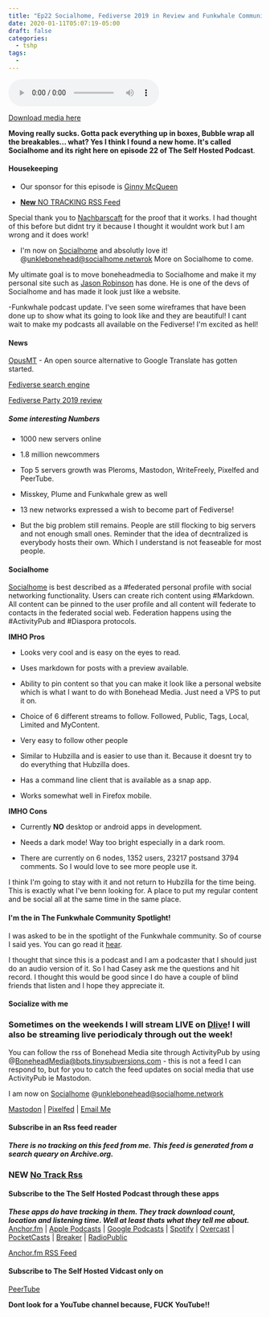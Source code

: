 ```yaml
---
title: "Ep22 Socialhome, Fediverse 2019 in Review and Funkwhale Community Spotlight"
date: 2020-01-11T05:07:19-05:00
draft: false
categories:
  - tshp
tags:
  - 
---
```


<audio controls>
    <source src="https://archive.org/download/tshp-ep22/tshp-ep22.mp3">
    </audio>

[Download media here](https://archive.org/download/tshp-ep22/tshp-ep22.mp3)

**Moving really sucks. Gotta pack everything up in boxes, Bubble wrap all the breakables... what? Yes I think I found a new home. It's called Socialhome and its right here on episode 22 of The Self Hosted Podcast**.
#### Housekeeping
- Our sponsor for this episode is [Ginny McQueen](https://ginnymcqueen.com/support/)

- [**New** NO TRACKING RSS Feed](https://archive.org/advancedsearch.php?q=Unkle+Bonehead&fl%5B%5D=creator&sort%5B%5D=publicdate+desc&sort%5B%5D=&sort%5B%5D=&rows=50&page=1&callback=callback&save=yes&output=rss)

Special thank you to [Nachbarscaft](https://bildung.social/@Nachbarschaft) for the proof that it works. I had thought of this before but didnt try it because I thought it wouldnt work but I am wrong and it does work!

- I'm now on [Socialhome](https://socialhome.network/u/unklebonehead/) and absolutly love it! @unklebonehead@socialhome.netwrok More on Socialhome to come.

My ultimate goal is to move boneheadmedia to Socialhome and make it my personal site such as [Jason Robinson](https://jasonrobinson.me/) has done. He is one of the devs of Socialhome and has made it look just like a website. 

-Funkwhale podcast update. I've seen some wireframes that have been done up to show what its going to look like and they are beautiful! I cant wait to make my podcasts all available on the Fediverse! I'm excited as hell!

#### News
[OpusMT](http://opusmt.wmflabs.org/) - An open source alternative to Google Translate has gotten started.

[Fediverse search engine](https://search.social/)

[Fediverse Party 2019 review](https://www.fediverse.party/en/post/fediverse-in-2019)

##### Some interesting Numbers
- 1000 new servers online

- 1.8 million newcommers

- Top 5 servers growth was Pleroms, Mastodon, WriteFreely, Pixelfed and PeerTube.

- Misskey, Plume and Funkwhale grew as well

- 13 new networks expressed a wish to become part of Fediverse!

- But the big problem still remains. People are still flocking to big servers and not enough small ones. Reminder that the idea of decntralized is everybody hosts their own. Which I understand is not feaseable for most people. 

#### Socialhome

[Socialhome](https://socialhome.network) is best described as a #federated personal profile with social networking functionality. Users can create rich content using #Markdown. All content can be pinned to the user profile and all content will federate to contacts in the federated social web. Federation happens using the #ActivityPub and #Diaspora protocols.

**IMHO Pros**

- Looks very cool and is easy on the eyes to read.

- Uses markdown for posts with a preview available.

- Ability to pin content so that you can make it look like a personal website which is what I want to do with Bonehead Media. Just need a VPS to put it on. 

- Choice of 6 different streams to follow. Followed, Public, Tags, Local, Limited and MyContent.

- Very easy to follow other people

- Similar to Hubzilla and is easier to use than it. Because it doesnt try to do everything that Hubzilla does.

- Has a command line client that is available as a snap app.

- Works somewhat well in Firefox mobile.

**IMHO Cons**
- Currently **NO** desktop or android apps in development.

- Needs a dark mode! Way too bright especially in a dark room.

- There are currently on 6 nodes, 1352 users, 23217 postsand 3794 comments. So I would love to see more people use it. 

I think I'm going to stay with it and not return to Hubzilla for the time being. This is exactly what I've benn looking for. A place to put my regular content and be social all at the same time in the same place.

#### I'm the in The Funkwhale Community Spotlight!
I was asked to be in the spotlight of the Funkwhale community. So of course I said yes. You can go read it [hear](https://blog.funkwhale.audio/~/Community/funkwhale-community-spotlight-unkle-bonehead).

I thought that since this is a podcast and I am a podcaster that I should just do an audio version of it. So I had Casey ask me the questions and hit record. I thought this would be good since I do have a couple of blind friends that listen and I hope they appreciate it.

#### Socialize with me

### Sometimes on the weekends I will stream **LIVE** on [Dlive](https://dlive.tv/RealUnkleBonehead)! I will also be streaming live periodicaly through out the week!

You can follow the rss of Bonehead Media site through ActivityPub by using @BoneheadMedia@bots.tinysubversions.com - this is not a feed I can respond to, but for you to catch the feed updates on social media that use ActivityPub ie Mastodon.

I am now on [Socialhome](https://socialhome.network/u/unklebonehead/) @unklebonehead@socialhome.network

[Mastodon](https://mastodon.social/@unklebonehead) | [Pixelfed](https://pixelfed.social/unklebonehead) | [Email Me](mailto:unklebonehead@nixnet.email) 

#### Subscribe in an Rss feed reader
***There is no tracking on this feed from me. This feed is generated from a search queary on Archive.org.***

### NEW [No Track Rss](https://archive.org/advancedsearch.php?q=Unkle+Bonehead&fl%5B%5D=creator&sort%5B%5D=publicdate+desc&sort%5B%5D=&sort%5B%5D=&rows=50&page=1&callback=callback&save=yes&output=rss)

#### Subscribe to the The Self Hosted Podcast through these apps
***These apps do have tracking in them. They track download count, location and listening time. Well at least thats what they tell me about.***
[Anchor.fm](https://anchor.fm/tshp) | [Apple Podcasts](https://podcasts.apple.com/us/podcast/the-self-hosted-podcast/id1475373050?uo=4) | [Google Podcasts](https://www.google.com/podcasts?feed=aHR0cHM6Ly9hbmNob3IuZm0vcy9kMTY2MzljL3BvZGNhc3QvcnNz) | [Spotify](https://open.spotify.com/show/74hCRKAt2WcjbUzaI2sEwS)  | [Overcast](https://overcast.fm/itunes1475373050/the-self-hosted-podcast)  | [PocketCasts](https://pca.st/95Qa) | [Breaker](https://www.breaker.audio/the-self-hosted-podcast) | [RadioPublic](https://radiopublic.com/the-self-hosted-podcast-6pV35L)  

[Anchor.fm RSS Feed](https://anchor.fm/s/d16639c/podcast/rss) 

#### Subscribe to The Self Hosted Vidcast only on
[PeerTube](https://peertube.social/accounts/unklebonehead/video-channels)

**Dont look for a YouTube channel because, FUCK YouTube!!**


